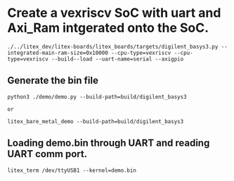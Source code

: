 # Create a vexriscv SoC with uart and Axi_Ram intgerated onto the SoC.

```
./../litex_dev/litex-boards/litex_boards/targets/digilent_basys3.py --integrated-main-ram-size=0x10000 --cpu-type=vexriscv --cpu-type=vexriscv --build--load --uart-name=serial --axigpio

```
## Generate the bin file

```
python3 ./demo/demo.py --build-path=build/digilent_basys3 

or

litex_bare_metal_demo --build-path=build/digilent_basys3
```

## Loading demo.bin through UART and reading UART comm port.
```
litex_term /dev/ttyUSB1 --kernel=demo.bin

```